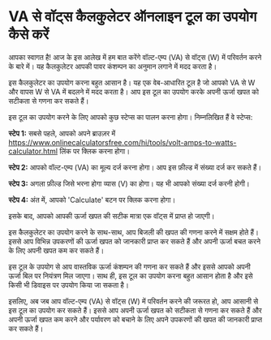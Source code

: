 VA से वॉट्स कैलकुलेटर ऑनलाइन टूल का उपयोग कैसे करें
===================================================

आपका स्वागत है! आज के इस आलेख में हम बात करेंगे वॉल्ट-एम्प (VA) से वॉट्स (W) में परिवर्तन करने के बारे में। यह कैलकुलेटर आपकी पावर कंशम्पन का अनुमान लगाने में मदद करता है।

इस कैलकुलेटर का उपयोग करना बहुत आसान है। यह एक वेब-आधारित टूल है जो आपको VA से W और वापस W से VA में बदलने में मदद करता है। आप इस टूल का उपयोग करके अपनी ऊर्जा खपत को सटीकता से गणना कर सकते हैं।

इस टूल का उपयोग करने के लिए आपको कुछ स्टेप्स का पालन करना होगा। निम्नलिखित हैं वे स्टेप्स:

**स्टेप 1:** सबसे पहले, आपको अपने ब्राउज़र में <https://www.onlinecalculatorsfree.com/hi/tools/volt-amps-to-watts-calculator.html> लिंक पर क्लिक करना होगा।

**स्टेप 2:** आपको वॉल्ट-एम्प (VA) का मूल्य दर्ज करना होगा। आप इस फ़ील्ड में संख्या दर्ज कर सकते हैं।

**स्टेप 3:** अगला फ़ील्ड जिसे भरना होगा व्यास (V) का होगा। यह भी आपको संख्या दर्ज करनी होगी।

**स्टेप 4:** अंत में, आपको 'Calculate' बटन पर क्लिक करना होगा।

इसके बाद, आपको आपकी ऊर्जा खपत की सटीक मात्रा एक वॉट्स में प्राप्त हो जाएगी।

इस कैलकुलेटर का उपयोग करने के साथ-साथ, आप बिजली की खपत की गणना करने में सक्षम होते हैं। इससे आप विभिन्न उपकरणों की ऊर्जा खपत को जानकारी प्राप्त कर सकते हैं और अपनी ऊर्जा बचत करने के लिए अपनी खपत कम कर सकते हैं।

इस टूल के उपयोग से आप वास्तविक ऊर्जा कंशम्पन की गणना कर सकते हैं और इससे आपको अपनी ऊर्जा बिल पर नियंत्रण मिल जाएगा। साथ ही, इस टूल का उपयोग करना बहुत आसान होता है और इसे किसी भी डिवाइस पर उपयोग किया जा सकता है।

इसलिए, अब जब आप वॉल्ट-एम्प (VA) से वॉट्स (W) में परिवर्तन करने की जरूरत हो, आप आसानी से इस टूल का उपयोग कर सकते हैं। इससे आप अपनी ऊर्जा खपत को सटीकता से गणना कर सकते हैं और अपनी ऊर्जा खपत कम करने और पर्यावरण को बचाने के लिए अपने उपकरणों की खपत की जानकारी प्राप्त कर सकते हैं।